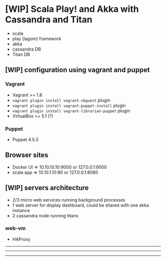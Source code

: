 # [WIP] Scala Play! and Akka with Cassandra and Titan

- scala
- play (lagom) framework 
- akka
- cassandra DB
- Titan DB

## [WIP] configuration using vagrant and puppet

### Vagrant

- Vagrant >= 1.8
- `vagrant plugin install vagrant-vbguest` plugin
- `vagrant plugin install vagrant-puppet-install` plugin
- `vagrant plugin install vagrant-librarian-puppet` plugin 
- VirtualBox >= 5.1 (?)

### Puppet

- Puppet 4.5.3

## Browser sites

- Docker UI => 10.10.10.10:9000 or 127.0.0.1:9000
- scala app => 10.10.1.10:80    or 127.0.0.1:8080

## [WIP] servers architecture

- 2/3 micro web services running background processes
- 1 web server for display dashboard, could be shared with one akka instance
- 2 cassandra node running titans

### web-vm

- HAProxy


--------------------------

--------------------------

--------------------------
